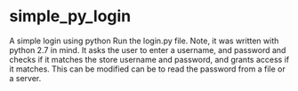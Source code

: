 # simple_py_login
A simple login using python
Run the login.py file. Note, it was written with python 2.7 in mind. 
It asks the user to enter a username, and password and checks if it matches the store username and password, 
and grants access if it matches.
This can be modified can be to read the password from a file or a server.

